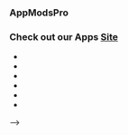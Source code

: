 ### AppModsPro 

### Check out our Apps [Site](https://github.com/Gustavo112603/seal/releases/tag/AppModsPro)
- 
- 
- 
- 
- 
- 
-->
